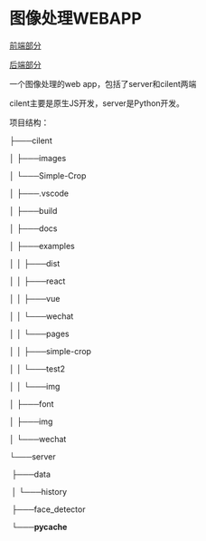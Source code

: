 # 图像处理WEBAPP

[前端部分](https://github.com/ZLHad/CVProcessingWebSmartApp2022/blob/main/cilent/Readme.md)

[后端部分](https://github.com/ZLHad/CVProcessingWebSmartApp2022/blob/main/server/Readme.md)

一个图像处理的web app，包括了server和cilent两端

cilent主要是原生JS开发，server是Python开发。

项目结构：

├───cilent

│   ├───images

│   └───Simple-Crop

│       ├───.vscode

│       ├───build

│       ├───docs

│       ├───examples

│       │   ├───dist

│       │   ├───react

│       │   ├───vue

│       │   └───wechat

│       │       └───pages

│       │           ├───simple-crop

│       │           └───test2

│       │               └───img

│       ├───font

│       ├───img

│       └───wechat

└───server

​    ├───data

​    │   └───history

​    ├───face_detector

​    └───__pycache__

